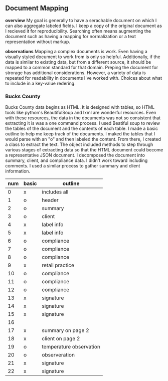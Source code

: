 ## Document Mapping

**overview**
My goal is generally to have a serachable document on which I can also aggregate labeled fields. I keep a copy of the original document as I recieved it for reproducibility. Searching often means augmenting the document such as having a mapping for normalization or a text representation without markup.

**observations**
Mapping a complex documents is work. Even having a visually styled document to work from is only so helpful. Additionally, if the data is similar to existing data, but from a different source, it should be mapped to a common standard for that domain.
Preping the document for strorage has additional considerations. However, a variety of data is repeated for readability in documents I've worked with. Choices about what to include in a key-value redering.

### Bucks County
Bucks County data begins as HTML. It is designed with tables, so HTML tools like python's BeautifulSoup and lxml are wonderful resources.
Even with these resources, the data in the documents was not so consistent that extracting it is was a one command process.
I used Beatiful soup to review the tables of the document and the contents of each table. I made a basic outline to help me keep track of the documents. I maked the tables that I would parse with an "o" and then labeled the content. From there, I created a class to extract the text. The object included methods to step through various stages of extracting data so that the HTML document could become a representative JSON document. 
I decomposed the document into summary, client, and compliance data. I didn't work toward including comments. I used a similar process to gather summary and client information. 


num |  basic | outline |
--- | ------ | ------- |
0   |    x   | includes all   |
1 | o        | header         |
2 | o | summary        |
3 | o | client         |
4 | x | label info     |
5 | x | label info     |
6 | o | compliance     |
7 | o | compliance     |
8 | o | compliance     |
9 | x | retail practice|
10| o | compliance     |
11| o | compliance     |
12| o | compliance    |
13| x | signature      |
14| x | signature      |
15| x | signature      |
16|   |                |
17| x | summary on page 2 |
18| x | client on page 2 |
19| o | temperature observation |
20| o | observeration |
21| x | signature     |
22| x | signature     |
